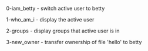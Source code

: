 0-iam_betty -
    switch active user to betty

1-who_am_i -
    display the active user

2-groups -
    display groups that active user is in

3-new_owner -
    transfer ownership of file 'hello' to
    betty
